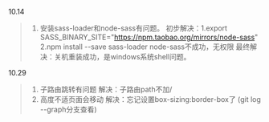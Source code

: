 

10.14

> 1. 安装sass-loader和node-sass有问题。
     初步解决：1.export SASS_BINARY_SITE="https://npm.taobao.org/mirrors/node-sass"
              2.npm install --save  sass-loader node-sass不成功，无权限
     最终解决：关机重装成功，是windows系统shell问题。


10.29

> 1. 子路由跳转有问题
     解决：子路由path不加/
> 2. 高度不适页面会移动
     解决：忘记设置box-sizing:border-box了
     (git log --graph分支查看)


